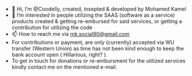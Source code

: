 - 👋 Hi, I’m @Coodelly, created, insepted & developed by Mohamed Kamel
- 👀 I’m interested in people utilizing the SAAS (software as a service) products created & getting re-embursed for said services, or getting a contribution for utilizing the code
- 📫 How to reach me via mk.social90@gmail.com
- For contributions or payment, are only (currently) accepted via WU transfer (Western Union) as time has not been kind enough to keep the bank account open ( Hillarious, right? ).
- To get in touch for donations or re-embursment for the utilized services kindly contact me on the mentioned e-mail. 

<!---
Coodelly/Coodelly is a ✨ special ✨ repository because its `README.md` (this file) appears on your GitHub profile.
You can click the Preview link to take a look at your changes.
--->

